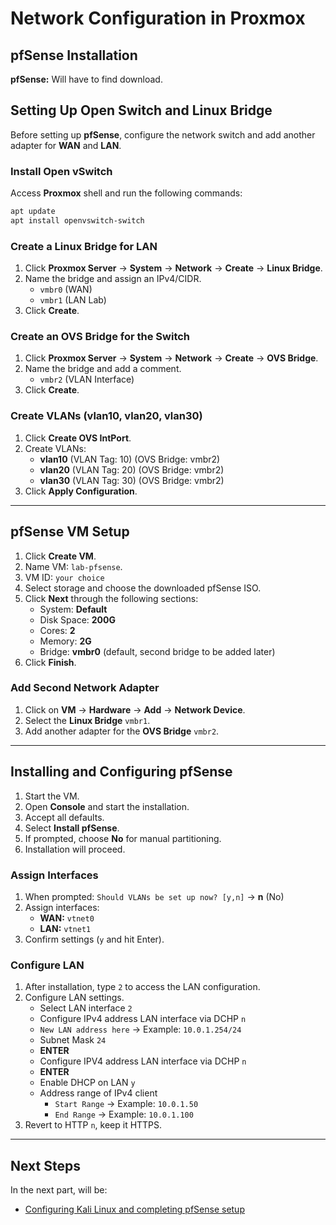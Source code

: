 # Network Configuration in Proxmox

## pfSense Installation

**pfSense:** Will have to find download.

## Setting Up Open Switch and Linux Bridge
Before setting up **pfSense**, configure the network switch and add another adapter for **WAN** and **LAN**.

### Install Open vSwitch
Access **Proxmox** shell and run the following commands:
```sh
apt update
apt install openvswitch-switch
```

### Create a Linux Bridge for LAN
1. Click **Proxmox Server** → **System** → **Network** → **Create** → **Linux Bridge**.
2. Name the bridge and assign an IPv4/CIDR.
	- `vmbr0` (WAN)
	- `vmbr1` (LAN Lab)
3. Click **Create**.

### Create an OVS Bridge for the Switch
1. Click **Proxmox Server** → **System** → **Network** → **Create** → **OVS Bridge**.
2. Name the bridge and add a comment.
      - `vmbr2` (VLAN Interface)
3. Click **Create**.

### Create VLANs (vlan10, vlan20, vlan30)
1. Click **Create OVS IntPort**.
2. Create VLANs:
	- **vlan10** (VLAN Tag: 10) (OVS Bridge: vmbr2)
	- **vlan20** (VLAN Tag: 20) (OVS Bridge: vmbr2)
	- **vlan30** (VLAN Tag: 30) (OVS Bridge: vmbr2)
3. Click **Apply Configuration**.

---
## pfSense VM Setup
1. Click **Create VM**.
2. Name VM: `lab-pfsense`.
3. VM ID: `your choice`
4. Select storage and choose the downloaded pfSense ISO.
5. Click **Next** through the following sections:
	- System: **Default**
	- Disk Space: **200G**
	- Cores: **2**
	- Memory: **2G**
	- Bridge: **vmbr0** (default, second bridge to be added later)
6. Click **Finish**.

### Add Second Network Adapter
1. Click on **VM** → **Hardware** → **Add** → **Network Device**.
2. Select the **Linux Bridge** `vmbr1`.
3. Add another adapter for the **OVS Bridge** `vmbr2`.

---
## Installing and Configuring pfSense
1. Start the VM.
2. Open **Console** and start the installation.
3. Accept all defaults.
4. Select **Install pfSense**.
5. If prompted, choose **No** for manual partitioning.
6. Installation will proceed.

### Assign Interfaces
1. When prompted: `Should VLANs be set up now? [y,n]` → **n** (No)
2. Assign interfaces:
	- **WAN:** `vtnet0`
	- **LAN:** `vtnet1`
3. Confirm settings (`y` and hit Enter).

### Configure LAN
1. After installation, type `2` to access the LAN configuration.
2. Configure LAN settings.
	- Select LAN interface `2`
	- Configure IPv4 address LAN interface via DCHP `n`
	- `New LAN address here` → Example: `10.0.1.254/24`
	- Subnet Mask `24`
	- **ENTER**
	- Configure IPV4 address LAN interface via DCHP `n`
	- **ENTER**
	- Enable DHCP on LAN `y`
	- Address range of IPv4 client
		- `Start Range` → Example: `10.0.1.50`
        - `End Range` → Example: `10.0.1.100`
3. Revert to HTTP `n`, keep it HTTPS.

---
## Next Steps
In the next part, will be:
- [Configuring Kali Linux and completing pfSense setup](https://github.com/Timothy-Mc/Home-Lab-Documentation/blob/main/docs/red-team-labs/02-kali-pfsense-configuration.md)
